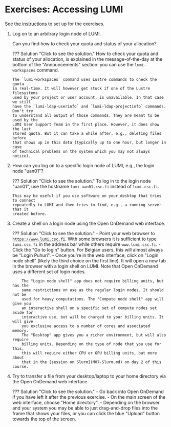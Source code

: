 # Exercises: Accessing LUMI

See [the instructions](index.md#setting-up-for-the-exercises)
to set up for the exercises.

1.  Log on to an arbitrary login node of LUMI.

    Can you find how to check your quota and status of your allocation?

    ??? Solution "Click to see the solution."
        How to check your quota and status of your allocation, is explained in
        the message-of-the-day at the bottom of the "Announcements" section:
        you can use the `lumi-workspaces` command.

        The `lumi-workspaces` command uses Lustre commands to check the quota
        in real-time. It will however get stuck if one of the Lustre filesystems
        used by your project or user account, is unavailable. In that case we still
        have the `lumi-ldap-userinfo` and `lumi-ldap-projectinfo` commands. Don't try
        to understand all output of those commands. They are meant to be used by the 
        LUMI User Support Team in the first place. However, it does show the last
        stored quota. But it can take a while after, e.g., deleting files before
        that shows up in this data (typically up to one hour, but longer in case
        of technical problems on the system which you may not always notice).


2.  How can you log on to a specific login node of LUMI, e.g., the login node "uan01"?
  
    ??? Solution "Click to see the solution."
        To log in to the login node "uan01", use the hostname `lumi-uan01.csc.fi`
        instead of `lumi.csc.fi`.

        This may be useful if you use software on your desktop that tries to connect
        repeatedly to LUMI and then tries to find, e.g., a running server that it 
        created before.

3.  Create a shell on a login node using the Open OnDemand web interface.
  
    ??? Solution "Click to see the solution."
        -   Point your web browser to 
            [`https://www.lumi.csc.fi`](https://www.lumi.csc.fi). 
            With some browsers
            it is sufficient to type `lumi.csc.fi` in the address bar while others
            require `www.lumi.csc.fi`.
        -   Click the "Go to login" button. For Belgian users, this will almost always
            be "Login Puhuri".
        -   Once you're in the web interface, click on "Login node shell" (likely the third
            choice on the first line). It will open a new tab in the browser with a login shell
            on LUMI. Note that Open OnDemand uses a different set of login nodes.


            The "Login node shell" app does not require billing units, but has the
            same restrictions on use as the regular login nodes. It should not be
            used for heavy computations. The "Compute node shell" app will give you
            an interactive shell on a specific set of compute nodes set aside for
            interactive use, but will be charged to your billing units. It will give
            you exclusive access to a number of cores and associated memory. 
            The "Desktop" app gives you a richer environment, but will also require
            billing units. Depending on the type of node that you use for this,
            this will require either CPU or GPU billing units, but more about 
            that in the [session on Slurm](M07-Slurm.md) on day 2 of this course.

1.  Try to transfer a file from your desktop/laptop to your home directory via the Open OnDemand web interface.

    ??? Solution "Click to see the solution."
        -   Go back into Open OnDemand if you have left it after the previous exercise.
        -   On the main screen of the web interface, choose "Home directory".
        -   Depending on the browser and your system you may be able to just drag-and-drop files 
            into the frame that shows your files, or you can click the blue "Upload" button towards
            the top of the screen.

